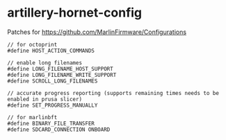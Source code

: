 # artillery-hornet-config

Patches for https://github.com/MarlinFirmware/Configurations

```
// for octoprint
#define HOST_ACTION_COMMANDS

// enable long filenames
#define LONG_FILENAME_HOST_SUPPORT
#define LONG_FILENAME_WRITE_SUPPORT
#define SCROLL_LONG_FILENAMES

// accurate progress reporting (supports remaining times needs to be enabled in prusa slicer)
#define SET_PROGRESS_MANUALLY

// for marlinbft
#define BINARY_FILE_TRANSFER
#define SDCARD_CONNECTION ONBOARD
```
